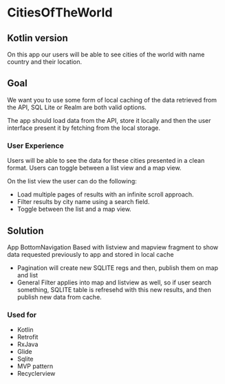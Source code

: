 
# CitiesOfTheWorld
## Kotlin version

On this app our users will be able to see cities of the world with name country and their location.

## Goal

We want you to use some form of local caching of the data retrieved from the API, SQL Lite or Realm are both valid options.  
 
The app should load data from the API, store it locally and then the user interface present it by fetching from the local storage. 

### User Experience

Users will be able to see the data for these cities presented in a clean format.  Users can toggle between a list view and a map view.

On the list view the user can do the following: 
- Load multiple pages of results with an infinite scroll approach. 
- Filter results by city name using a search field. 
- Toggle between the list and a map view.

## Solution

App BottomNavigation Based with listview and mapview fragment to show data requested previously to app and stored in local cache

- Pagination will create new SQLITE regs and then, publish them on map and list
- General Filter applies into map and listview as well, so if user search something, SQLITE table is refresehd with this new results, and then publish new data from cache.

### Used for

- Kotlin
- Retrofit
- RxJava
- Glide
- Sqlite
- MVP pattern
- Recyclerview
